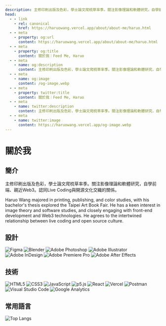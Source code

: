 ```yaml
---
description: 主修印刷出版及色彩，學士論文爬梳草率季。關注影像理論和軟體研究，自學前端、親近Web3。認同Live Coding與開源文化交織的關係
head:
  - - link
    - rel: canonical
      href: https://haruowang.vercel.app/about/about-me/haruo.html
  - - meta
    - property: og:url
      content: https://haruowang.vercel.app/about/about-me/haruo.html
  - - meta
    - property: og:title
      content: 關於我｜Feed Me, Haruo
  - - meta
    - name: og:description
      content: 主修印刷出版及色彩，學士論文爬梳草率季。關注影像理論和軟體研究，自學前端、親近Web3。認同Live Coding與開源文化交織的關係
  - - meta
    - name: og:image
      content: /og-image.webp
  - - meta
    - property: twitter:title
      content: 關於我｜Feed Me, Haruo
  - - meta
    - name: twitter:description
      content: 主修印刷出版及色彩，學士論文爬梳草率季。關注影像理論和軟體研究，自學前端、親近Web3。認同Live Coding與開源文化交織的關係
  - - meta
    - name: twitter:image
      content: https://haruowang.vercel.app/og-image.webp
---
```


# 關於我

<p><Badge type="info" text="🌿 Budding" /></P>

## 簡介

主修印刷出版及色彩，學士論文爬梳草率季。關注影像理論和軟體研究，自學前端、親近Web3。認同Live Coding與開源文化交織的關係。

Haruo Wang majored in printing, publishing, and color studies, with his bachelor's thesis explored the Taipei Art Book Fair. He has a keen interest in image theory and software studies, and closely engaging with front-end development and Web3 technologies. He agrees to the intertwined relationship between live coding and open source culture.

## 設計

<img src="https://img.shields.io/badge/Figma-F24E1E?style=for-the-badge&logo=Figma&logoColor=fff" alt="Figma" style="display: inline">
<img src="https://img.shields.io/badge/Blender-F57A3B?style=for-the-badge&logo=blender&logoColor=fff" alt="Blender" style="display: inline">
<img src="https://img.shields.io/badge/PS-31A8FF?style=for-the-badge&logo=Adobe-Photoshop&logoColor=fff" alt="Adobe Photoshop" style="display: inline">
<img src="https://img.shields.io/badge/AI-FF9A00?style=for-the-badge&logo=Adobe-Illustrator&logoColor=fff" alt="Adobe Illustrator" style="display: inline">
<img src="https://img.shields.io/badge/ID-EE3D8F?style=for-the-badge&logo=Adobe-InDesign&logoColor=fff" alt="Adobe InDesign" style="display: inline">
<img src="https://img.shields.io/badge/PR-EA77FF?style=for-the-badge&logo=Adobe-Premiere-Pro&logoColor=fff" alt="Adobe Premiere Pro" style="display: inline">
<img src="https://img.shields.io/badge/AE-9999FF?style=for-the-badge&logo=Adobe-After-Effects&logoColor=fff" alt="Adobe After Effects" style="display: inline">

## 技術

<img src="https://img.shields.io/badge/-HTML5-E34F26?style=for-the-badge&logo=html5&logoColor=fff" alt="HTML5" style="display: inline">
<img src="https://img.shields.io/badge/CSS3-1572B6?style=for-the-badge&logo=CSS3" alt="CSS3" style="display: inline">
<img src="https://img.shields.io/badge/JavaScript-F7DF1E?style=for-the-badge&logo=JavaScript&logoColor=333" alt="JavaScript" style="display: inline">
<img src="https://img.shields.io/badge/p5.js-ED225D?style=for-the-badge&logo=p5.js" alt="p5.js" style="display: inline">
<img src="https://img.shields.io/badge/React-61DAFB?style=for-the-badge&logo=React&logoColor=333" alt="React" style="display: inline">
<img src="https://img.shields.io/badge/Vercel-333?style=for-the-badge&logo=vercel" alt="Vercel" style="display: inline">
<img src="https://img.shields.io/badge/Postman-FF6C37?style=for-the-badge&logo=Postman&logoColor=fff" alt="Postman" style="display: inline">
<img src="https://img.shields.io/badge/VS%20CODE-007ACC?style=for-the-badge&logo=VisualStudioCode&logoColor=fff" alt="Visual Studio Code" style="display: inline">
<img src="https://img.shields.io/badge/-GA4-E37400?style=for-the-badge&logo=google%20analytics&logoColor=fff" alt="Google Analytics" style="display: inline">

## 常用語言

![Top Langs](https://github-readme-stats.vercel.app/api/top-langs/?username=HaruoWang&layout=compact)